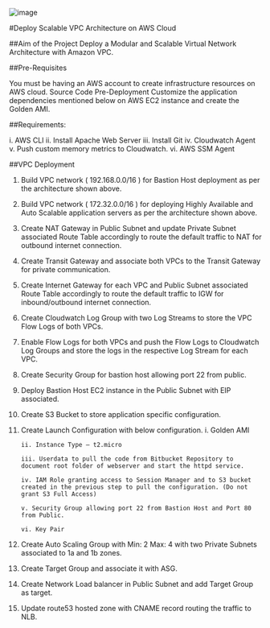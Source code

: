![image](https://github.com/user-attachments/assets/9e5fa669-b4ae-4041-9e8d-2e98b4d3597c)

#Deploy Scalable VPC Architecture on AWS Cloud

##Aim of the Project
Deploy a Modular and Scalable Virtual Network Architecture with Amazon VPC.

##Pre-Requisites

You must be having an AWS account to create infrastructure resources on AWS cloud.
Source Code
Pre-Deployment
Customize the application dependencies mentioned below on AWS EC2 instance and create the Golden AMI.

##Requirements:
  
  i. AWS CLI
 ii. Install Apache Web Server
iii. Install Git
 iv. Cloudwatch Agent
  v. Push custom memory metrics to Cloudwatch.
 vi. AWS SSM Agent

##VPC Deployment

1. Build VPC network ( 192.168.0.0/16 ) for Bastion Host deployment as per the architecture shown above.
2. Build VPC network ( 172.32.0.0/16 ) for deploying Highly Available and Auto Scalable application servers as per the architecture shown above.
3. Create NAT Gateway in Public Subnet and update Private Subnet associated Route Table accordingly to route the default traffic to NAT for outbound internet connection.
4. Create Transit Gateway and associate both VPCs to the Transit Gateway for private communication.
5. Create Internet Gateway for each VPC and Public Subnet associated Route Table accordingly to route the default traffic to IGW for inbound/outbound internet connection.
6. Create Cloudwatch Log Group with two Log Streams to store the VPC Flow Logs of both VPCs.
7. Enable Flow Logs for both VPCs and push the Flow Logs to Cloudwatch Log Groups and store the logs in the respective Log Stream for each VPC.
8. Create Security Group for bastion host allowing port 22 from public.
9. Deploy Bastion Host EC2 instance in the Public Subnet with EIP associated.
10. Create S3 Bucket to store application specific configuration.
11. Create Launch Configuration with below configuration.
         i. Golden AMI
   
        ii. Instance Type – t2.micro
  
        iii. Userdata to pull the code from Bitbucket Repository to document root folder of webserver and start the httpd service.
  
        iv. IAM Role granting access to Session Manager and to S3 bucket created in the previous step to pull the configuration. (Do not grant S3 Full Access)
   
        v. Security Group allowing port 22 from Bastion Host and Port 80 from Public.
   
        vi. Key Pair

12. Create Auto Scaling Group with Min: 2 Max: 4 with two Private Subnets associated to 1a and 1b zones.

13. Create Target Group and associate it with ASG.

14. Create Network Load balancer in Public Subnet and add Target Group as target.

15. Update route53 hosted zone with CNAME record routing the traffic to NLB.
